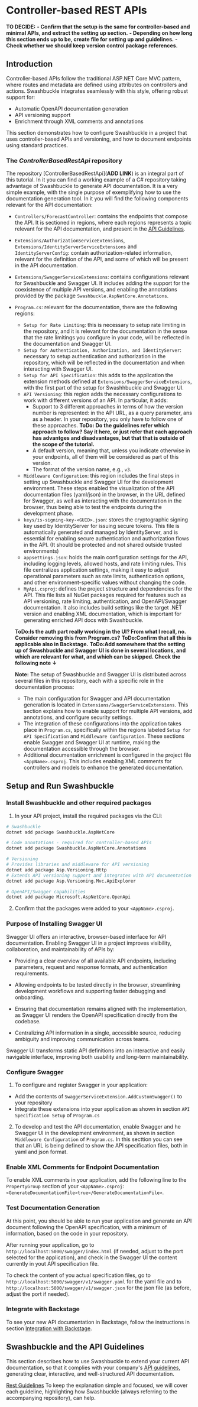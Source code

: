 # Controller-based REST APIs

**TO DECIDE:**
**- Confirm that the setup is the same for controller-based and minimal APIs, and extract the setting up section.**
**- Depending on how long this section ends up to be, create file for setting up and guidelines.**
**- Check whether we should keep version control package references.**

## Introduction

Controller-based APIs follow the traditional ASP.NET Core MVC pattern, where routes and metadata are defined using attributes on controllers and actions. Swashbuckle integrates seamlessly with this style, offering robust support for:

- Automatic OpenAPI documentation generation
- API versioning support
- Enrichment through XML comments and annotations

This section demonstrates how to configure Swashbuckle in a project that uses controller-based APIs and versioning, and how to document endpoints using standard practices.

### The *ControllerBasedRestApi* repository

The repository [ControllerBasedRestApi](**ADD LINK**) is an integral part of this tutorial. In it you can find a working example of a C# repository taking advantage of Swashbuckle to generate API documentation.
It is a very simple example, with the single purpose of exemplifying how to use the documentation generation tool.
In it you will find the following components relevant for the API documentation:

- `Controllers/ForecastController`: contains the endpoints that compose the API. It is sectioned in regions, where each regions represents a topic relevant for the API documentation, and present in the [API Guidelines](https://gitlab.prod.sgre.one/devsecops/api-governance/api-guidelines).
- `Extensions/AuthorizationServiceExtensions`, `Extensions/IdentityServerServiceExtensions` and `IdentityServerConfig`: contain authorization-related information, relevant for the definition of the API, and some of which will be present in the API documentation.
- `Extensions/SwaggerServiceExtensions`: contains configurations relevant for Swashbuckle and Swagger UI. It includes adding the support for the coexistence of multiple API versions, and enabling the annotations provided by the package `Swashbuckle.AspNetCore.Annotations`.
- `Program.cs`: relevant for the documentation, there are the following regions:
  - `Setup for Rate Limiting`: this is necessary to setup rate limiting in the repository, and it is relevant for the documentation in the sense that the rate limitings you configure in your code, will be reflected in the documentation and Swagger UI.
  - `Setup for Authentication, Authorization, and IdentityServer`: necessary to setup authentication and authorization in the repository, which will be reflected in the documentation and when interacting with Swagger UI.
  - `Setup for API Specification`: this adds to the application the extension methods defined at `Extensions/SwaggerServiceExtensions`, with the first part of the setup for Swashhbuckle and Swagger UI.
  - `API Versioning`: this region adds the necessary configurations to work with different versions of an API. In particular, it adds:
    - Support to 3 different approaches in terms of how the version number is represented: in the API URL, as a query parameter, ans as a header. In your repository, you only have to follow one of these approaches. **ToDo: Do the guidelines refer which approach to follow? Say it here, or just refer that each approach has advantges and disadvantages, but that that is outside of the scope of the tutorial.**
    - A default version, meaning that, unless you indicate otherwise in your endpoints, all of them will be considered as part of this version.
    - The format of the version name, e.g., `v3`.
  - `Middleware Configuration`: this region includes the final steps in setting up Swashbuckle and Swagger UI for the development environment. These steps enabled the visualization of the API documentation files (yaml/json) in the browser, in the URL defined for Swagger, as well as interacting with the documentation in the browser, thus being able to test the endpoints during the development phase.
  - `keys/is-signing-key-<GUID>.json`: stores the cryptographic signing key used by IdentityServer for issuing secure tokens. This file is automatically generated and managed by IdentityServer, and is essential for enabling secure authentication and authorization flows in the API. (It should be protected and not shared outside trusted environments)
  - `appsettings.json`: holds the main configuration settings for the API, including logging levels, allowed hosts, and rate limiting rules. This file centralizes application settings, making it easy to adjust operational parameters such as rate limits, authentication options, and other environment-specific values without changing the code.
  - `MyApi.csproj`: defines the project structure and dependencies for the API. This file lists all NuGet packages required for features such as API versioning, rate limiting, authentication, and OpenAPI/Swagger documentation. It also includes build settings like the target .NET version and enabling XML documentation, which is important for generating enriched API docs with Swashbuckle.

  **ToDo:Is the auth part really working in the UI? From what I recall, no. Consider removing this from Program.cs?**
  **ToDo:Confirm that all this is applicable also in Backstage.**
  **ToDo:Add somewhere that the setting up of Swashbuckle and Swagger UI is done in several locations, and which are relevant for what, and which can be skipped. Check the following note ↓**

  **Note:**
The setup of Swashbuckle and Swagger UI is distributed across several files in this repository, each with a specific role in the documentation process:

  - The main configuration for Swagger and API documentation generation is located in `Extensions/SwaggerServiceExtensions`. This section explains how to enable support for multiple API versions, add annotations, and configure security settings.
  - The integration of these configurations into the application takes place in `Program.cs`, specifically within the regions labeled `Setup for API Specification` and `Middleware Configuration`. These sections enable Swagger and Swagger UI at runtime, making the documentation accessible through the browser.
  - Additional documentation enrichment is configured in the project file `<AppName>.csproj`. This includes enabling XML comments for controllers and models to enhance the generated documentation.

## Setup and Run Swashbuckle

### Install Swashbuckle and other required packages

1. In your API project, install the required packages via the CLI:

```bash
# Swashbuckle
dotnet add package Swashbuckle.AspNetCore

# Code annotations - required for controller-based APIs
dotnet add package Swashbuckle.AspNetCore.Annotations

# Versioning
# Provides libraries and middleware for API versioning
dotnet add package Asp.Versioning.Http
# Extends API versioning support and integrates with API documentation tools like Swagger
dotnet add package Asp.Versioning.Mvc.ApiExplorer

# OpenAPI/Swagger capabilities
dotnet add package Microsoft.AspNetCore.OpenApi
```

2. Confirm that the packages were added to your `<AppName>.csproj`.

### Purpose of Installing Swagger UI
Swagger UI offers an interactive, browser-based interface for API documentation.
Enabling Swagger UI in a project improves visibility, collaboration, and maintainability of APIs by:

  - Providing a clear overview of all available API endpoints, including parameters, request and response formats, and authentication requirements.

  - Allowing endpoints to be tested directly in the browser, streamlining development workflows and supporting faster debugging and onboarding.

  - Ensuring that documentation remains aligned with the implementation, as Swagger UI renders the OpenAPI specification directly from the codebase.

  - Centralizing API information in a single, accessible source, reducing ambiguity and improving communication across teams.

Swagger UI transforms static API definitions into an interactive and easily navigable interface, improving both usability and long-term maintainability.

### Configure Swagger

1. To configure and register Swagger in your application:

- Add the contents of `SwaggerServiceExtension.AddCustomSwagger()` to your repository
- Integrate these extensions into your application as shown in section `API Specification Setup` of `Program.cs`

2. To develop and test the API documentation, enable Swagger and he Swagger UI in the development environment, as shown in section `Middleware Configuration` of `Program.cs`.
In this secttion you can see that an URL is being defined to show the API specification files, both in yaml and json format.

### Enable XML Comments for Endpoint Documentation

To enable XML comments in your application, add the following line to the `PropertyGroup` section of your `<AppName>.csproj`: `<GenerateDocumentationFile>true</GenerateDocumentationFile>`.

### Test Documentation Generation

At this point, you should be able to run your application and generate an API document following the OpenAPI specification, with a minimum of information, based on the code in your repository.

After running your application, go to `http://localhost:5000/swagger/index.html` (if needed, adjust to the port selected for the application), and check in the Swagger UI the content currently in yout API specification file.

To check the content of you actual specification files, go to `http://localhost:5000/swagger/v1/swagger.yaml` for the yaml file and to `http://localhost:5000/swagger/v1/swagger.json` for the json file (as before, adjust the port if needed).

### Integrate with Backstage

To see your new API documentation in Backstage, follow the instructions in section [Integration with Backstage](Backstage.md#backstage).

## Swashbuckle and the API Guidelines

This section describes how to use Swashbuckle to extend your current API documentation, so that it complies with your company's [API guidelines](https://gitlab.prod.sgre.one/devsecops/api-governance/api-guidelines), generating clear, interactive, and well-structured API documentation.

[Rest Guidelines](RestGuidelines.md)
To keep the explanation simple and focused, we will cover each guideline, highlighting how Swashbuckle (always referring to the accompanying repository), can help.
